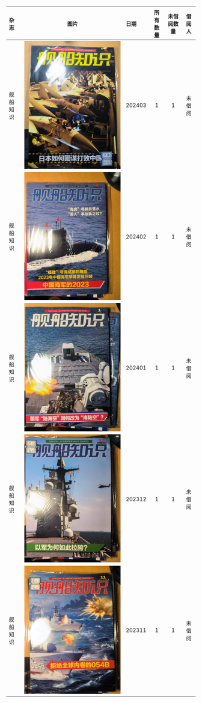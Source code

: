 | 杂志 | 图片 | 日期 | 所有数量 | 未借阅数量 | 借阅人 |
| :--- | :---: | :--- | :---: | :---: | :---: |
| 舰船知识 | ![JCZS202403](image/JCZS202403.jpg) | 202403 | 1 | 1 | 未借阅 |
| 舰船知识 | ![JCZS202402](image/JCZS202402.jpg) | 202402 | 1 | 1 | 未借阅 |
| 舰船知识 | ![JCZS202401](image/JCZS202401.jpg) | 202401 | 1 | 1 | 未借阅 |
| 舰船知识 | ![JCZS202312](image/JCZS202312.jpg) | 202312 | 1 | 1 | 未借阅 |
| 舰船知识 | ![JCZS202311](image/JCZS202311.jpg) | 202311 | 1 | 1 | 未借阅 |